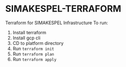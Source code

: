# SIMAKESPEL-TERRAFORM

Terraform for SIMAKESPEL Infrastructure
To run:
1. Install terraform
2. Install gcp cli
3. CD to platform directory
4. Run `terraform init`
5. Run `terraform plan`
6. Run `terraform apply`